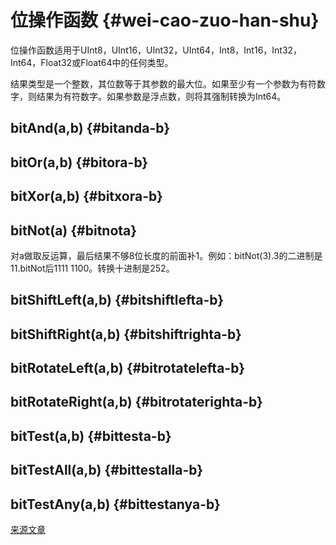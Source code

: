 # 位操作函数 {#wei-cao-zuo-han-shu}

位操作函数适用于UInt8，UInt16，UInt32，UInt64，Int8，Int16，Int32，Int64，Float32或Float64中的任何类型。

结果类型是一个整数，其位数等于其参数的最大位。如果至少有一个参数为有符数字，则结果为有符数字。如果参数是浮点数，则将其强制转换为Int64。

## bitAnd(a,b) {#bitanda-b}

## bitOr(a,b) {#bitora-b}

## bitXor(a,b) {#bitxora-b}

## bitNot(a) {#bitnota}
对a做取反运算，最后结果不够8位长度的前面补1。例如：bitNot(3).3的二进制是11.bitNot后1111 1100。转换十进制是252。

## bitShiftLeft(a,b) {#bitshiftlefta-b}

## bitShiftRight(a,b) {#bitshiftrighta-b}

## bitRotateLeft(a,b) {#bitrotatelefta-b}

## bitRotateRight(a,b) {#bitrotaterighta-b}

## bitTest(a,b) {#bittesta-b}

## bitTestAll(a,b) {#bittestalla-b}

## bitTestAny(a,b) {#bittestanya-b}

[来源文章](https://clickhouse.com/docs/en/query_language/functions/bit_functions/) <!--hide-->
